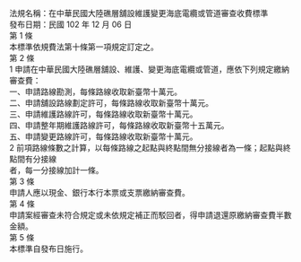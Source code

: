 法規名稱：在中華民國大陸礁層舖設維護變更海底電纜或管道審查收費標準  
發布日期：民國 102 年 12 月 06 日  
第 1 條  
本標準依規費法第十條第一項規定訂定之。  
第 2 條  
1 申請在中華民國大陸礁層舖設、維護、變更海底電纜或管道，應依下列規定繳納審查費：  
一、申請路線勘測，每條路線收取新臺幣十萬元。  
二、申請舖設路線劃定許可，每條路線收取新臺幣十萬元。  
三、申請維護路線許可，每條路線收取新臺幣十萬元。  
四、申請整年期維護路線許可，每條路線收取新臺幣十五萬元。  
五、申請變更路線許可，每條路線收取新臺幣十萬元。  
2 前項路線條數之計算，以每條路線之起點與終點間無分接線者為一條；起點與終點間有分接線  
者，每一分接線加計一條。  
第 3 條  
申請人應以現金、銀行本行本票或支票繳納審查費。  
第 4 條  
申請案經審查未符合規定或未依規定補正而駁回者，得申請退還原繳納審查費半數金額。  
第 5 條  
本標準自發布日施行。  


